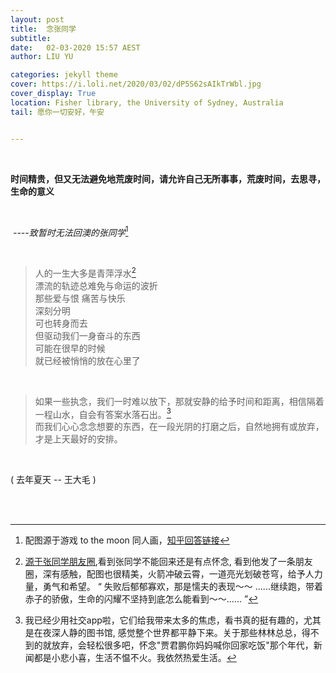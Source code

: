 ```yaml
---
layout: post
title:  念张同学
subtitle: 
date:   02-03-2020 15:57 AEST
author: LIU YU

categories: jekyll theme
cover: https://i.loli.net/2020/03/02/dP5S62sAIkTrWbl.jpg
cover_display: True
location: Fisher library, the University of Sydney, Australia
tail: 愿你一切安好，午安 


---
```


<br>

**时间精贵，但又无法避免地荒废时间，请允许自己无所事事，荒废时间，去思寻，生命的意义**

<br>

​																		*----致暂时无法回澳的张同学*[^1]	

<br>

> 人的一生大多是青萍浮水[^2]
> <br>漂流的轨迹总难免与命运的波折
> <br>那些爱与恨 痛苦与快乐
> <br>深刻分明
> <br>可也转身而去
> <br>但驱动我们一身奋斗的东西
> <br>可能在很早的时候
> <br>就已经被悄悄的放在心里了



<br>

>
>
>如果一些执念，我们一时难以放下，那就安静的给予时间和距离，相信隔着一程山水，自会有答案水落石出。[^3]<br>而我们心心念念想要的东西，在一段光阴的打磨之后，自然地拥有或放弃，才是上天最好的安排。

​	

( 去年夏天 -- 王大毛 )

<br><br>

[^1]:配图源于游戏 to the moon 同人画，[知乎回答链接](https://www.zhihu.com/question/20712730/answer/87791372)
[^2]:[源于张同学朋友圈](https://i.loli.net/2020/03/02/Ce8wtZxR43BJKI6.jpg),看到张同学不能回来还是有点怀念, 看到他发了一条朋友圈，深有感触，配图也很精美，火箭冲破云霄，一道亮光划破苍穹，给予人力量，勇气和希望。 “ 失败后郁郁寡欢，那是懦夫的表现～～ ......继续跑，带着赤子的骄傲，生命的闪耀不坚持到底怎么能看到～～......  ”
[^3]:我已经少用社交app啦，它们给我带来太多的焦虑，看书真的挺有趣的，尤其是在夜深人静的图书馆, 感觉整个世界都平静下来。关于那些林林总总，得不到的就放弃，会轻松很多吧，怀念"贾君鹏你妈妈喊你回家吃饭"那个年代，新闻都是小悲小喜，生活不愠不火。我依然热爱生活。